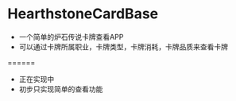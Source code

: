 HearthstoneCardBase
===================

- 一个简单的炉石传说卡牌查看APP
- 可以通过卡牌所属职业，卡牌类型，卡牌消耗，卡牌品质来查看卡牌

======

- 正在实现中
- 初步只实现简单的查看功能

